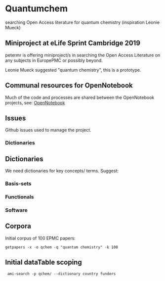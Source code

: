 # Quantumchem
searching Open Access literature for quantum chemistry (inspiration Leonie Mueck)

## Miniproject at eLife Sprint Cambridge 2019
petermr is offering miniproject/s in searching the Open Access Literature on any subjects in EuropePMC or possibly beyond.

Leonie Mueck suggested "quantum chemistry", this is a prototype.

## Communal resources for OpenNotebook
Much of the code and processes are shared between the OpenNotebook projects, see:
[OpenNotebook](https://github.com/petermr/openNotebook/blob/master/README.md)


## Issues
Github issues used to manage the project.
### Dictionaries

## Dictionaries
We need dictionaries for key concepts/ terms. Suggest:
### Basis-sets
### Functionals
### Software

## Corpora
Initial corpus of 100 EPMC papers:
```
getpapers -x -o qchem -q "quantum chemistry" -k 100
```

## Initial dataTable scoping
```
 ami-search -p qchem/ --dictionary country funders
```
 

